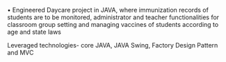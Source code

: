 • Engineered Daycare project in JAVA, where immunization records of students are to be monitored, administrator and teacher functionalities for classroom group setting and managing vaccines of students according to age and state laws  


Leveraged technologies- core JAVA, JAVA Swing, Factory Design Pattern and MVC